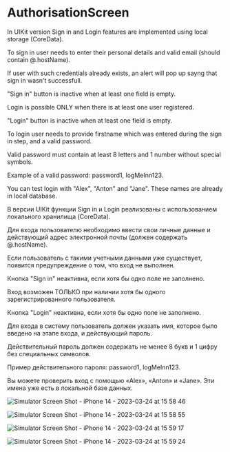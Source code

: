 # AuthorisationScreen

In UIKit version Sign in and Login features are implemented using local storage (CoreData). 

To sign in user needs to enter their personal details and valid email (should contain @.hostName). 

If user with such credentials already exists, an alert will pop up sayng that sign in wasn't successfull.

"Sign in" button is inactive when at least one field is empty.

Login is possible ONLY when there is at least one user registered.

"Login" button is inactive when at least one field is empty.

To login user needs to provide firstname which was entered during the sign in step, and a valid password.

Valid password must contain at least 8 letters and 1 number without special symbols.

Example of a valid password: password1, logMeInn123.

You can test login with "Alex", "Anton" and "Jane". These names are already in local database.

В версии UIKit функции Sign in и Login реализованы с использованием локального хранилища (CoreData).








Для входа пользователю необходимо ввести свои личные данные и действующий адрес электронной почты (должен содержать @.hostName).

Если пользователь с такими учетными данными уже существует, появится предупреждение о том, что вход не выполнен.

Кнопка "Sign in" неактивна, если хотя бы одно поле не заполнено.

Вход возможен ТОЛЬКО при наличии хотя бы одного зарегистрированного пользователя.

Кнопка "Login" неактивна, если хотя бы одно поле не заполнено.

Для входа в систему пользователь должен указать имя, которое было введено на этапе входа, и действующий пароль.

Действительный пароль должен содержать не менее 8 букв и 1 цифру без специальных символов.

Пример действительного пароля: password1, logMeInn123.

Вы можете проверить вход с помощью «Alex», «Anton» и «Jane». Эти имена уже есть в локальной базе данных.

![Simulator Screen Shot - iPhone 14 - 2023-03-24 at 15 58 46](https://user-images.githubusercontent.com/105043706/227527755-866f26bd-3263-437e-a32d-ae483553bbbd.png)

![Simulator Screen Shot - iPhone 14 - 2023-03-24 at 15 58 55](https://user-images.githubusercontent.com/105043706/227527782-cc2d2808-1632-4768-bdb3-1983689e90fd.png)

![Simulator Screen Shot - iPhone 14 - 2023-03-24 at 15 59 17](https://user-images.githubusercontent.com/105043706/227527796-2e810672-3bcc-4907-9b4a-7cd777686d07.png)

![Simulator Screen Shot - iPhone 14 - 2023-03-24 at 15 59 24](https://user-images.githubusercontent.com/105043706/227527810-6d508f65-74c3-4ffb-a51e-d8bdaee20501.png)

